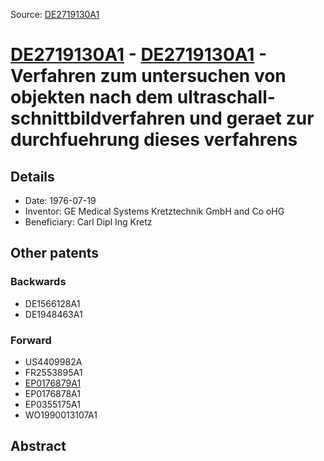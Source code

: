 Source: [DE2719130A1](https://patents.google.com/patent/DE2719130A1)

# [DE2719130A1](DE2719130A1.md) - [DE2719130A1](DE2719130A1.md) - Verfahren zum untersuchen von objekten nach dem ultraschall-schnittbildverfahren und geraet zur durchfuehrung dieses verfahrens

## Details

* Date: 1976-07-19
* Inventor: GE Medical Systems Kretztechnik GmbH and Co oHG
* Beneficiary: Carl Dipl Ing Kretz

## Other patents

### Backwards
 * DE1566128A1
 * DE1948463A1
### Forward
 * US4409982A
 * FR2553895A1
 * [EP0176879A1](EP0176879A1.md)
 * EP0176878A1
 * EP0355175A1
 * WO1990013107A1
## Abstract

